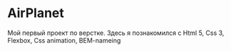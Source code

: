 # AirPlanet
Мой первый проект по верстке. Здесь я  познакомился с  Html 5, Css 3, Flexbox, Css animation, BEM-nameing
